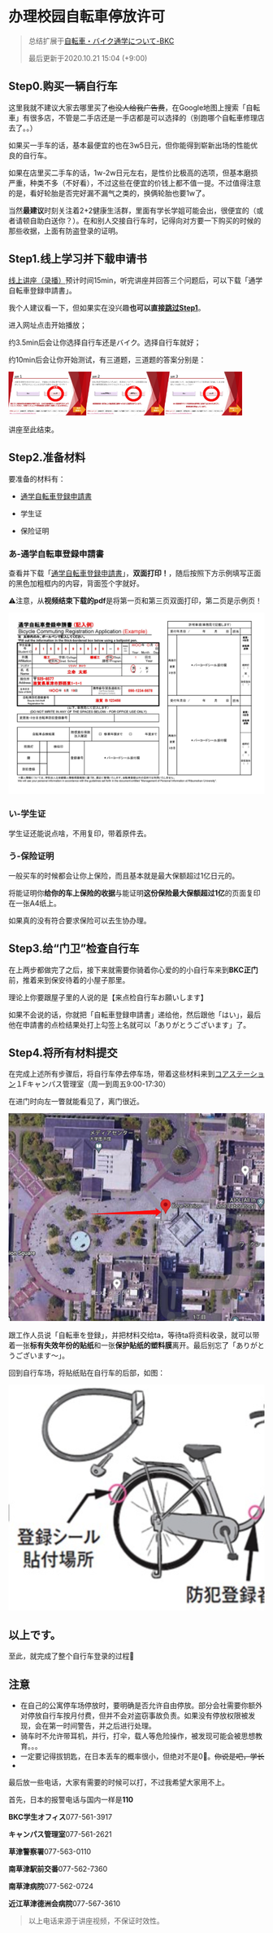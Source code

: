 # 办理校园自転車停放许可

> 总结扩展于[自転車・バイク通学について-BKC](https://www.ritsumei.ac.jp/infostudents/bike/bkc)
>
> 最后更新于2020.10.21 15:04 (+9:00)

## Step0.购买一辆自行车

这里我就不建议大家去哪里买了~~也没人给我广告费~~，在Google地图上搜索「自転車」有很多店，不管是二手店还是一手店都是可以选择的（别跑哪个自転車修理店去了。。）

如果买一手车的话，基本最便宜的也在3w5日元，但你能得到崭新出场的性能优良的自行车。

如果在店里买二手车的话，1w-2w日元左右，是性价比极高的选项，但基本磨损严重，种类不多（不好看），不过这些在便宜的价钱上都不值一提。不过值得注意的是，看好轮胎是否完好漏不漏气之类的，换俩轮胎也要1w了。

当然**最建议**时刻关注着2+2健康生活群，里面有学长学姐可能会出，很便宜的（或者请顿自助白送你？）。在和别人交接自行车时，记得向对方要一下购买的时候的那些收据，上面有防盗登录的证明。

## Step1.线上学习并下载申请书

[线上讲座（录播）](https://www.pip-maker.com/?view=4jxm)预计时间15min，听完讲座并回答三个问题后，可以下载「通学自転車登録申請書」。

我个人建议看一下，但如果实在没兴趣**也可以直接[跳过Step1](https://luopzh.github.io/University-R/pages/jitensya#step2%E5%87%86%E5%A4%87%E6%9D%90%E6%96%99)**。

进入网址点击开始播放；

约3.5min后会让你选择自行车还是バイク。选择自行车就好；

约10min后会让你开始测试，有三道题，三道题的答案分别是：

<img src="pictures/image-20221021125724185.png" alt="image-20221021125724185" style="zoom:15%;" /><img src="pictures/image-20221021125753449.png" alt="image-20221021125753449" style="zoom:15%;" /><img src="pictures/image-20221021133306493.png" alt="image-20221021133306493" style="zoom:15%;" />

讲座至此结束。

## Step2.准备材料

要准备的材料有：

- [通学自転車登録申請書](https://luopzh.github.io/University-R/files/200827BicycleCommutingRegistrationApplication.pdf)

- 学生证

- 保险证明

### あ-通学自転車登録申請書

查看并下载「[通学自転車登録申請書](https://luopzh.github.io/University-R/files/200827BicycleCommutingRegistrationApplication.pdf)」，**双面打印！**，随后按照下方示例填写正面的黑色加粗框内的内容，背面签个字就好。

⚠️注意，从**视频结束下载的pdf**是将第一页和第三页双面打印，第二页是示例页！

![200827BicycleCommutingRegistrationApplication_页面_2](pictures/200827BicycleCommutingRegistrationApplication_page_2.jpg)

### い-学生证

学生证还能说点啥，不用复印，带着原件去。

### う-保险证明

一般买车的时候都会让你上保险，而且基本就是最大保额超过1亿日元的。

将能证明你**给你的车上保险的收据**与能证明**这份保险最大保额超过1亿**的页面复印在一张A4纸上。

如果真的没有符合要求保险可以去生协办理。

## Step3.给“门卫”检查自行车

在上两步都做完了之后，接下来就需要你骑着你心爱的的小自行车来到**BKC正门**前，推着来到保安待着的小屋子那里。

理论上你要跟屋子里的人说的是【来点检自行车お願いします】

如果不会说的话，你就把「自転車登録申請書」递给他，然后跟他「はい」，最后他在申請書的点检结果处打上勾签上名就可以「ありがとうございます」了。

## Step4.将所有材料提交

在完成上述所有步骤后，将自行车停去停车场，带着这些材料来到[コアステーション](https://maps.app.goo.gl/BzLzReycqkDTiKbn7?g_st=ic)１Fキャンパス管理室（周一到周五9:00-17:30）

在进门时向左一瞥就能看见了，离门很近。

![image-20221021143644741](pictures/image-20221021143644741.png)

跟工作人员说「自転車を登録」，并把材料交给ta，等待ta将资料收录，就可以带着一张**标有失效年份的贴纸**和一张**保护贴纸的塑料膜**离开。最后别忘了「ありがとうございます～」。

回到自行车场，将贴纸贴在自行车的后部，如图：

![image-20221021144007715](pictures/image-20221021144007715.png)

## 以上です。

至此，就完成了整个自行车登录的过程🎉

## 注意

- 在自己的公寓停车场停放时，要明确是否允许自由停放。部分会社需要你额外对停放自行车按月付费，但并不会对盗窃事故负责。如果没有停放权限被发现，会在第一时间警告，并之后进行处理。
- 骑车时不允许带耳机，并行，打伞，载人等危险操作，被发现可能会被思想教育。。。
- 一定要记得拔钥匙，在日本丢车的概率很小，但绝对不是0⃣️。~~你说是吧，学长~~
-  

最后放一些电话，大家有需要的时候可以打，不过我希望大家用不上。

首先，日本的报警电话与国内一样是**110**

**BKC学生オフィス**077-561-3917

**キャンパス管理室**077-561-2621

**草津警察署**077-563-0110

**南草津駅前交番**077-562-7360

**南草津病院**077-562-0724

**近江草津德洲会病院**077-567-3610

> 以上电话来源于讲座视频，不保证时效性。